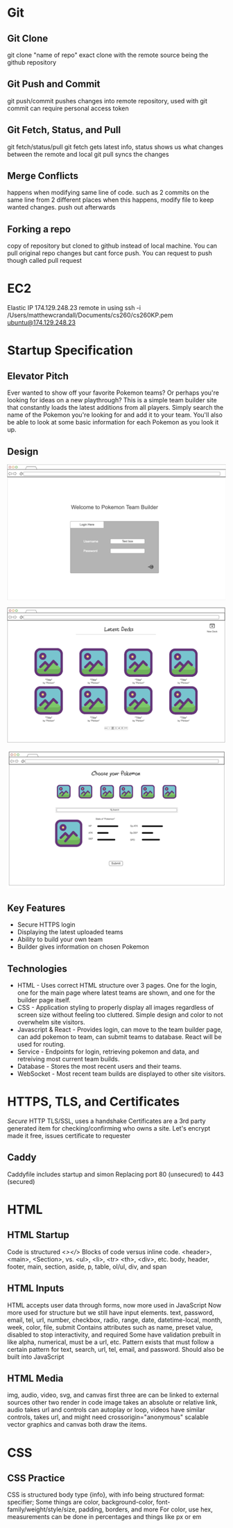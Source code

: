# Git

## Git Clone
git clone "name of repo"
exact clone with the remote source being the github repository

## Git Push and Commit
git push/commit
pushes changes into remote repository, used with git commit
can require personal access token

## Git Fetch, Status, and Pull
git fetch/status/pull
git fetch gets latest info, status shows us what changes between the remote and local
git pull syncs the changes

## Merge Conflicts
happens when modifying same line of code. such as 2 commits on the same line from 2 different places
when this happens, modify file to keep wanted changes. push out afterwards

## Forking a repo
copy of repository but cloned to github instead of local machine. 
You can pull original repo changes but cant force push. You can request to push though called pull request


# EC2
Elastic IP 174.129.248.23
remote in using ssh -i /Users/matthewcrandall/Documents/cs260/cs260KP.pem ubuntu@174.129.248.23


# Startup Specification

## Elevator Pitch
Ever wanted to show off your favorite Pokemon teams? Or perhaps you're looking for ideas on a new playthrough? This is a simple team builder site that constantly loads the latest additions from all players. Simply search the name of the Pokemon you're looking for and add it to your team. You'll also be able to look at some basic information for each Pokemon as you look it up. 

## Design
![Rough mockup of the login page](https://github.com/mcran127/startup/blob/main/cs260Login.png)

![Rough mockup of the main page](https://github.com/mcran127/startup/blob/main/cs260Main.png)

![Rough mockup of the team builder page](https://github.com/mcran127/startup/blob/main/cs260Builder.png)

## Key Features
- Secure HTTPS login
- Displaying the latest uploaded teams
- Ability to build your own team
- Builder gives information on chosen Pokemon

## Technologies

- HTML - Uses correct HTML structure over 3 pages. One for the login, one for the main page where latest teams are shown, and one for the builder page itself.
- CSS - Application styling to properly display all images regardless of screen size without feeling too cluttered. Simple design and color to not overwhelm site visitors.
- Javascript & React - Provides login, can move to the team builder page, can add pokemon to team, can submit teams to database. React will be used for routing.
- Service - Endpoints for login, retrieving pokemon and data, and retreiving most current team builds.
- Database - Stores the most recent users and their teams.
- WebSocket - Most recent team builds are displayed to other site visitors.


# HTTPS, TLS, and Certificates

*Secure* HTTP
TLS/SSL, uses a handshake
Certificates are a 3rd party generated item for checking/confirming who owns a site. Let's encrypt made it free, issues certificate to requester

## Caddy

Caddyfile includes startup and simon
Replacing port 80 (unsecured) to 443 (secured)


# HTML

## HTML Startup

Code is structured <*></*>
Blocks of code versus inline code. \<header\>, \<main\>, \<Section\>, vs. \<ul\>, \<li\>, \<tr\> \<th\>, \<div\>, etc.
body, header, footer, main, section, aside, p, table, ol/ul, div, and span

## HTML Inputs

HTML accepts user data through forms, now more used in JavaScript
Now more used for structure but we still have input elements.
text, password, email, tel, url, number, checkbox, radio, range, date, datetime-local, month, week, color, file, submit
Contains attributes such as name, preset value, disabled to stop interactivity, and required
Some have validation prebuilt in like alpha, numerical, must be a url, etc.
Pattern exists that must follow a certain pattern for text, search, url, tel, email, and password. Should also be built into JavaScript

## HTML Media

img, audio, video, svg, and canvas
first three are can be linked to external sources
other two render in code
image takes an absolute or relative link, audio takes url and controls can autoplay or loop, videos have similar controls, takes url, and might need crossorigin="anonymous"
scalable vector graphics and canvas both draw the items.


# CSS

## CSS Practice

CSS is structured body type {info}, with info being structured format: specifier;
Some things are color, background-color, font-family/weight/style/size, padding, borders, and more
For color, use hex, measurements can be done in percentages and things like px or em